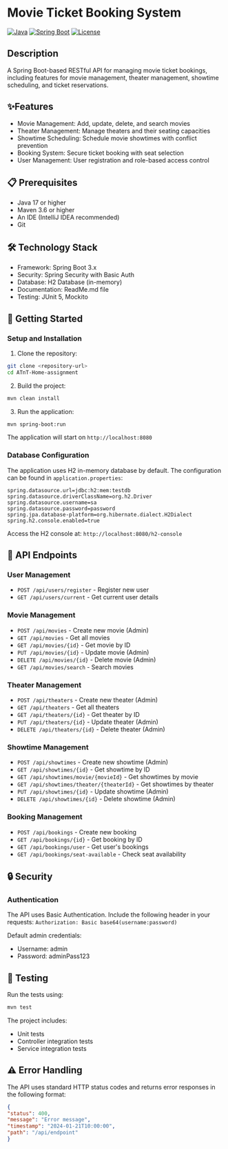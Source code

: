 # Movie Ticket Booking System
[![Java](https://img.shields.io/badge/Java-17%2B-blue.svg)](https://www.oracle.com/java/technologies/javase-jdk17-downloads.html)
[![Spring Boot](https://img.shields.io/badge/Spring%20Boot-3.x-brightgreen.svg)](https://spring.io/projects/spring-boot)
[![License](https://img.shields.io/badge/License-MIT-yellow.svg)](https://opensource.org/licenses/MIT)


## Description
A Spring Boot-based RESTful API for managing movie ticket bookings, including features for movie management, theater management, showtime scheduling, and ticket reservations.
## ✨Features

* Movie Management: Add, update, delete, and search movies
* Theater Management: Manage theaters and their seating capacities
* Showtime Scheduling: Schedule movie showtimes with conflict prevention
* Booking System: Secure ticket booking with seat selection
* User Management: User registration and role-based access control

## 📋 Prerequisites

* Java 17 or higher
* Maven 3.6 or higher
* An IDE (IntelliJ IDEA recommended)
* Git

## 🛠 Technology Stack

* Framework: Spring Boot 3.x
* Security: Spring Security with Basic Auth
* Database: H2 Database (in-memory)
* Documentation: ReadMe.md file
* Testing: JUnit 5, Mockito

## 🚀 Getting Started
### Setup and Installation

1. Clone the repository:

```bash 
git clone <repository-url>
cd ATnT-Home-assignment
```

2. Build the project:

```bash
mvn clean install
```
3. Run the application:

```bash
mvn spring-boot:run
```
The application will start on ```http://localhost:8080```

### Database Configuration
The application uses H2 in-memory database by default. The configuration can be found in ```application.properties```:
```properties
spring.datasource.url=jdbc:h2:mem:testdb
spring.datasource.driverClassName=org.h2.Driver
spring.datasource.username=sa
spring.datasource.password=password
spring.jpa.database-platform=org.hibernate.dialect.H2Dialect
spring.h2.console.enabled=true
```
Access the H2 console at: ```http://localhost:8080/h2-console```

## 📡 API Endpoints
### User Management

* `POST /api/users/register` - Register new user
* `GET /api/users/current` - Get current user details

### Movie Management

* `POST /api/movies` - Create new movie (Admin)
* `GET /api/movies` - Get all movies
* `GET /api/movies/{id}` - Get movie by ID
* `PUT /api/movies/{id}` - Update movie (Admin)
* `DELETE /api/movies/{id}` - Delete movie (Admin)
* `GET /api/movies/search` - Search movies

### Theater Management

* `POST /api/theaters` - Create new theater (Admin)
* `GET /api/theaters` - Get all theaters
* `GET /api/theaters/{id}` - Get theater by ID
* `PUT /api/theaters/{id}` - Update theater (Admin)
* `DELETE /api/theaters/{id}` - Delete theater (Admin)

### Showtime Management

* `POST /api/showtimes` - Create new showtime (Admin)
* `GET /api/showtimes/{id}` - Get showtime by ID
* `GET /api/showtimes/movie/{movieId}` - Get showtimes by movie
* `GET /api/showtimes/theater/{theaterId}` - Get showtimes by theater
* `PUT /api/showtimes/{id}` - Update showtime (Admin)
* `DELETE /api/showtimes/{id}` - Delete showtime (Admin)

### Booking Management

* `POST /api/bookings` - Create new booking
* `GET /api/bookings/{id}` - Get booking by ID
* `GET /api/bookings/user` - Get user's bookings
* `GET /api/bookings/seat-available` - Check seat availability
  
## 🔒 Security
### Authentication
The API uses Basic Authentication. Include the following header in your requests:
`Authorization: Basic base64(username:password)`

Default admin credentials:
* Username: admin
* Password: adminPass123

## 🧪 Testing
Run the tests using:
```bash
mvn test
```
The project includes:

* Unit tests
* Controller integration tests
* Service integration tests

## ⚠️ Error Handling
The API uses standard HTTP status codes and returns error responses in the following format:
```json
{
"status": 400,
"message": "Error message",
"timestamp": "2024-01-21T10:00:00",
"path": "/api/endpoint"
}
```